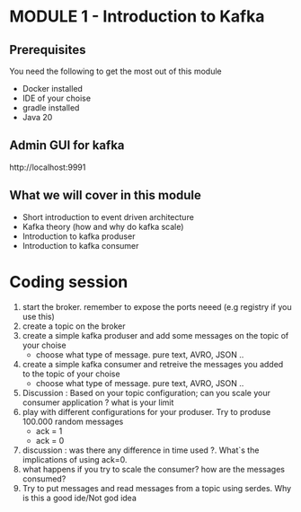 # MODULE 1 - Introduction to Kafka

## Prerequisites
You need the following to get the most out of this module
- Docker installed
- IDE of  your choise
- gradle installed
- Java 20


## Admin GUI for kafka
http://localhost:9991

## What we will cover in this module

* Short introduction to event driven architecture
* Kafka theory (how and why do kafka scale)
* Introduction to kafka produser
* Introduction to kafka consumer

# Coding session
1. start the broker. remember to expose the ports neeed (e.g  registry if you use this)
2. create a topic on the broker
3. create a simple kafka produser and add some messages on the topic of your choise
   * choose what type of message. pure text, AVRO, JSON ..
4. create a simple kafka consumer and retreive the messages you added to the topic of your choise
   * choose what type of message. pure text, AVRO, JSON ..
5. Discussion : Based on your topic configuration; can you scale your consumer  application ? what is your limit
6. play with different configurations for your produser. Try to produse 100.000 random messages
   * ack = 1 
   * ack = 0
7. discussion : was there any difference in time used ?. What`s the implications of using ack=0. 
8. what happens if you try to scale the consumer? how are the messages consumed? 
9. Try to put messages and read messages from a topic using serdes. Why is this a good ide/Not god idea













